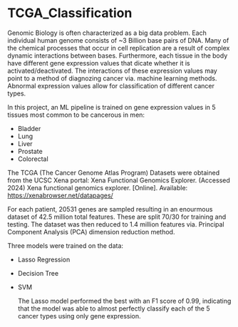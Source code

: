 # TCGA_Classification

Genomic Biology is often characterized as a big data problem. Each individual human genome consists of ~3 Billion base pairs of DNA. Many of the chemical processes that occur in cell replication are a result of complex dynamic interactions between bases. Furthermore, each tissue in the body have different gene expression values that dicate whether it is activated/deactivated. The interactions of these expression values may point to a method of diagnozing cancer via. machine learning methods. Abnormal expression values allow for classification of different cancer types.

In this project, an ML pipeline is trained on gene expression values in 5 tissues most common to be cancerous in men:
- Bladder
- Lung
- Liver
- Prostate
- Colorectal

The TCGA (The Cancer Genome Atlas Program) Datasets were obtained from the UCSC Xena portal:
Xena Functional Genomics Explorer. (Accessed 2024) Xena functional genomics
explorer. [Online]. Available: https://xenabrowser.net/datapages/

For each patient, 20531 genes are sampled resulting in an enourmous dataset of 42.5 million total features. These are split 70/30 for training and testing.
The dataset was then reduced to 1.4 million features via. Principal Component Analysis (PCA) dimension reduction method.

Three models were trained on the data:
- Lasso Regression
- Decision Tree
- SVM

  The Lasso model performed the best with an F1 score of 0.99, indicating that the model was able to almost perfectly classify each of the 5 cancer types using only gene expression.


  
